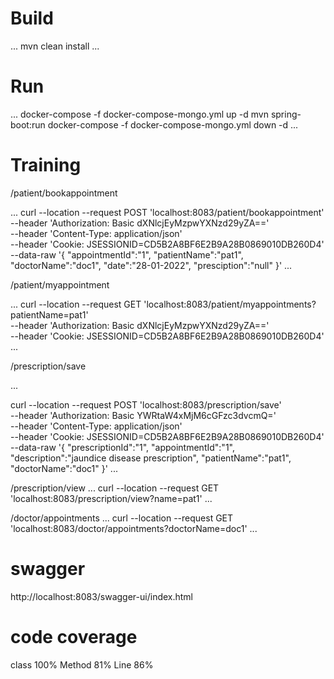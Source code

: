 # Build 
...
mvn clean install
...

# Run
...
docker-compose -f docker-compose-mongo.yml up -d
mvn spring-boot:run
docker-compose -f docker-compose-mongo.yml down -d
...

# Training
/patient/bookappointment

...
curl --location --request POST 'localhost:8083/patient/bookappointment' \
--header 'Authorization: Basic dXNlcjEyMzpwYXNzd29yZA==' \
--header 'Content-Type: application/json' \
--header 'Cookie: JSESSIONID=CD5B2A8BF6E2B9A28B0869010DB260D4' \
--data-raw '{
"appointmentId":"1",
"patientName":"pat1",
"doctorName":"doc1",
"date":"28-01-2022",
"presciption":"null"
}'
...

/patient/myappointment

...
curl --location --request GET 'localhost:8083/patient/myappointments?patientName=pat1' \
--header 'Authorization: Basic dXNlcjEyMzpwYXNzd29yZA==' \
--header 'Cookie: JSESSIONID=CD5B2A8BF6E2B9A28B0869010DB260D4'
...

/prescription/save

...

curl --location --request POST 'localhost:8083/prescription/save' \
--header 'Authorization: Basic YWRtaW4xMjM6cGFzc3dvcmQ=' \
--header 'Content-Type: application/json' \
--header 'Cookie: JSESSIONID=CD5B2A8BF6E2B9A28B0869010DB260D4' \
--data-raw '{
"prescriptionId":"1",
"appointmentId":"1",
"description":"jaundice disease prescription",
"patientName":"pat1",
"doctorName":"doc1"
}'
...

/prescription/view
...
curl --location --request GET 'localhost:8083/prescription/view?name=pat1'
...

/doctor/appointments
...
curl --location --request GET 'localhost:8083/doctor/appointments?doctorName=doc1'
...

# swagger
http://localhost:8083/swagger-ui/index.html

# code coverage
class 100%  Method 81%  Line 86%